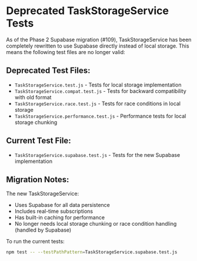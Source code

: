 # Deprecated TaskStorageService Tests

As of the Phase 2 Supabase migration (#109), TaskStorageService has been completely rewritten to use Supabase directly instead of local storage. This means the following test files are no longer valid:

## Deprecated Test Files:

- `TaskStorageService.test.js` - Tests for local storage implementation
- `TaskStorageService.compat.test.js` - Tests for backward compatibility with old format
- `TaskStorageService.race.test.js` - Tests for race conditions in local storage
- `TaskStorageService.performance.test.js` - Performance tests for local storage chunking

## Current Test File:

- `TaskStorageService.supabase.test.js` - Tests for the new Supabase implementation

## Migration Notes:

The new TaskStorageService:

- Uses Supabase for all data persistence
- Includes real-time subscriptions
- Has built-in caching for performance
- No longer needs local storage chunking or race condition handling (handled by Supabase)

To run the current tests:

```bash
npm test -- --testPathPattern=TaskStorageService.supabase.test.js
```
